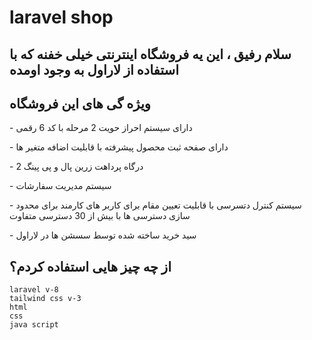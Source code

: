 # laravel shop

## سلام رفیق ، این یه فروشگاه اینترنتی خیلی خفنه که با استفاده از لاراول به وجود اومده

## ویژه گی های این فروشگاه
    
<p aligh="right">- دارای سیستم احراز حویت 2 مرحله با کد 6 رقمی</p>
<p aligh="right">- دارای صفحه ثبت محصول پیشرفته با قابلیت اضافه متغیر ها</p>    
<p aligh="right">- 2 درگاه پرداهت زرین پال و پی پینگ</p>    
<p aligh="right">- سیستم مدیریت سفارشات</p>   
<p aligh="right">- سیستم کنترل دتسرسی با قابلیت تعیین مقام برای کاربر های کارمند برای محدود سازی دسترسی ها با بیش از 30 دسترسی متفاوت</p>   
<p aligh="right">- سید خرید ساخته شده توسط سسشن ها در لاراول</p>  

## از چه چیز هایی استفاده کردم؟
    laravel v-8
    tailwind css v-3
    html 
    css 
    java script
